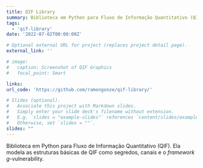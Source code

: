 ```yaml
---
title: QIF Library
summary: Biblioteca em Python para Fluxo de Informação Quantitativo (QIF). Ela modela as estruturas básicas de QIF como segredos, canais e o *framework* *g*-vulnerability.
tags:
  - 'qif-library'
date: '2022-07-02T00:00:00Z'

# Optional external URL for project (replaces project detail page).
external_link: ''

# image:
#   caption: Screenshot of QIF Graphics
#   focal_point: Smart

links:
url_code: 'https://github.com/ramongonze/qif-library/'

# Slides (optional).
#   Associate this project with Markdown slides.
#   Simply enter your slide deck's filename without extension.
#   E.g. `slides = "example-slides"` references `content/slides/example-slides.md`.
#   Otherwise, set `slides = ""`.
slides: ""
---
```


Biblioteca em Python para Fluxo de Informação Quantitativo (QIF). Ela modela as estruturas básicas de QIF como segredos, canais e o *framework* *g*-vulnerability.